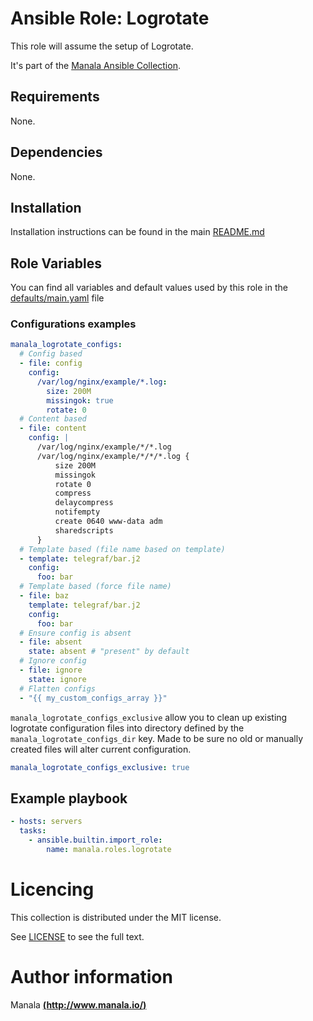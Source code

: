 # Ansible Role: Logrotate

This role will assume the setup of Logrotate.

It's part of the [Manala Ansible Collection](https://galaxy.ansible.com/manala/roles).

## Requirements

None.

## Dependencies

None.

## Installation

Installation instructions can be found in the main [README.md](https://github.com/manala/ansible-roles/blob/master/README.md)

## Role Variables

You can find all variables and default values used by this role in the [defaults/main.yaml](./defaults/main.yaml) file

### Configurations examples

```yaml
manala_logrotate_configs:
  # Config based
  - file: config
    config:
      /var/log/nginx/example/*.log:
        size: 200M
        missingok: true
        rotate: 0
  # Content based
  - file: content
    config: |
      /var/log/nginx/example/*/*.log
      /var/log/nginx/example/*/*/*.log {
          size 200M
          missingok
          rotate 0
          compress
          delaycompress
          notifempty
          create 0640 www-data adm
          sharedscripts
      }
  # Template based (file name based on template)
  - template: telegraf/bar.j2
    config:
      foo: bar
  # Template based (force file name)
  - file: baz
    template: telegraf/bar.j2
    config:
      foo: bar
  # Ensure config is absent
  - file: absent
    state: absent # "present" by default
  # Ignore config
  - file: ignore
    state: ignore
  # Flatten configs
  - "{{ my_custom_configs_array }}"
```

`manala_logrotate_configs_exclusive` allow you to clean up existing logrotate configuration files into directory defined by the `manala_logrotate_configs_dir` key. Made to be sure no old or manually created files will alter current configuration.

```yaml
manala_logrotate_configs_exclusive: true
```

## Example playbook

```yaml
- hosts: servers
  tasks:
    - ansible.builtin.import_role:  
        name: manala.roles.logrotate
```

# Licencing

This collection is distributed under the MIT license.

See [LICENSE](https://opensource.org/licenses/MIT) to see the full text.

# Author information

Manala [**(http://www.manala.io/)**](http://www.manala.io)
